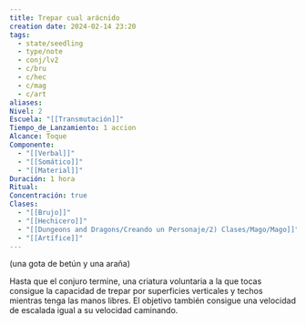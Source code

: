 ```yaml
---
title: Trepar cual arácnido
creation date: 2024-02-14 23:20
tags:
  - state/seedling
  - type/note
  - conj/lv2
  - c/bru
  - c/hec
  - c/mag
  - c/art
aliases: 
Nivel: 2
Escuela: "[[Transmutación]]"
Tiempo_de_Lanzamiento: 1 accion
Alcance: Toque
Componente:
  - "[[Verbal]]"
  - "[[Somático]]"
  - "[[Material]]"
Duración: 1 hora
Ritual: 
Concentración: true
Clases:
  - "[[Brujo]]"
  - "[[Hechicero]]"
  - "[[Dungeons and Dragons/Creando un Personaje/2) Clases/Mago/Mago]]"
  - "[[Artífice]]"
---
```

(una gota de betún y una araña)

Hasta que el conjuro termine, una criatura voluntaria a la que tocas consigue la capacidad de trepar por superficies verticales y techos mientras tenga las manos libres. El objetivo también consigue una velocidad de escalada igual a su velocidad caminando.